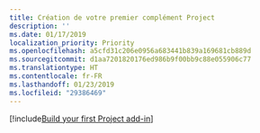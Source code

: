 ```yaml
---
title: Création de votre premier complément Project
description: ''
ms.date: 01/17/2019
localization_priority: Priority
ms.openlocfilehash: a5cfd31c206e0956a683441b839a169681cb889d
ms.sourcegitcommit: d1aa7201820176ed986b9f00bb9c88e055906c77
ms.translationtype: HT
ms.contentlocale: fr-FR
ms.lasthandoff: 01/23/2019
ms.locfileid: "29386469"
---
```

[!include[Build your first Project add-in](../includes/file-get-started-project.md)]
